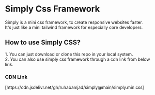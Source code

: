 # Simply Css Framework
Simply is a mini css framework, to create responsive websites faster.  
It's just like a mini tailwind framework for especially core developers.  

<h2>How to use Simply CSS?</h2>
1. You can just download or clone this repo in your local system.<br>
2. You can also use simply css framework through a cdn link from below link.

<h3>CDN Link</h3>  
[https://cdn.jsdelivr.net/gh/ruhabamjad/simply@main/simply.min.css]
